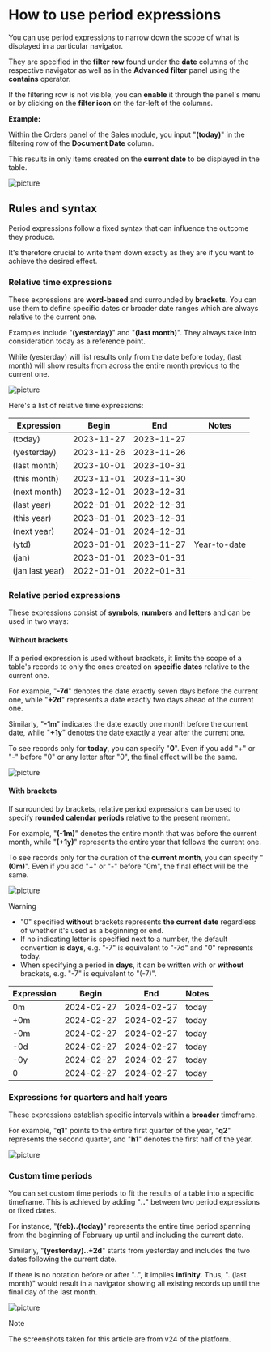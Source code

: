 # How to use period expressions 

You can use period expressions to narrow down the scope of what is displayed in a particular navigator.

They are specified in the **filter row** found under the **date** columns of the respective navigator as well as in the **Advanced filter** panel using the **contains** operator.

If the filtering row is not visible, you can **enable** it through the panel's menu or by clicking on the **filter icon** on the far-left of the columns.

**Example:**

Within the Orders panel of the Sales module, you input "**(today)**" in the filtering row of the **Document Date** column.

This results in only items created on the **current date** to be displayed in the table.

![picture](pictures/Filtering_expressions_today_25_03.png)

## Rules and syntax

Period expressions follow a fixed syntax that can influence the outcome they produce.

It's therefore crucial to write them down exactly as they are if you want to achieve the desired effect. 

### Relative time expressions 

These expressions are **word-based** and surrounded by **brackets**. You can use them to define specific dates or broader date ranges which are always relative to the current one. 

Examples include "**(yesterday)**" and "**(last month)**". They always take into consideration today as a reference point. 

While (yesterday) will list results only from the date before today, (last month) will show results from across the entire month previous to the current one. 

![picture](pictures/Filtering_expressions_last_month_25_03.png)

Here's a list of relative time expressions:

| Expression | Begin | End | Notes |
| ---------- | ----- | --- | ----- |
| (today)    | 2023-11-27 | 2023-11-27 | |
| (yesterday) | 2023-11-26 | 2023-11-26 | |
| (last month) | 2023-10-01 | 2023-10-31 | |
| (this month) | 2023-11-01 | 2023-11-30 | |
| (next month) | 2023-12-01 | 2023-12-31 | |
| (last year) | 2022-01-01 | 2022-12-31 | |
| (this year) | 2023-01-01 | 2023-12-31 | |
| (next year) | 2024-01-01 | 2024-12-31 | |
| (ytd) | 2023-01-01 | 2023-11-27 | Year-to-date |
| (jan) | 2023-01-01 | 2023-01-31 | |
| (jan last year) | 2022-01-01 | 2022-01-31 | |

### Relative period expressions

These expressions consist of **symbols**, **numbers** and **letters** and can be used in two ways:

#### Without brackets 

If a period expression is used without brackets, it limits the scope of a table's records to only the ones created on **specific dates** relative to the current one. 

For example, "**-7d**" denotes the date exactly seven days before the current one, while "**+2d**" represents a date exactly two days ahead of the current one.

Similarly, "**-1m**" indicates the date exactly one month before the current date, while "**+1y**" denotes the date exactly a year after the current one.

To see records only for **today**, you can specify "**0**". Even if you add "+" or "-" before "0" or any letter after "0", the final effect will be the same.

![picture](pictures/Filtering_expressions_+2d_25_03.png)

#### With brackets

If surrounded by brackets, relative period expressions can be used to specify **rounded calendar periods** relative to the present moment.

For example, "**(-1m)**" denotes the entire month that was before the current month, while "**(+1y)**" represents the entire year that follows the current one. 

To see records only for the duration of the **current month**, you can specify "**(0m)**". Even if you add "+" or "-" before "0m", the final effect will be the same.

![picture](pictures/Filtering_expressions_-1m_25_03.png)

> [!WARNING]
> - "0" specified **without** brackets represents **the current date** regardless of whether it's used as a beginning or end.
> - If no indicating letter is specified next to a number, the default convention is **days**, e.g. "-7" is equivalent to "-7d" and "0" represents today.
> - When specifying a period in **days**, it can be written with or **without** brackets, e.g. "-7" is equivalent to "(-7)".

| Expression | Begin | End | Notes |
| ---------- | ----- | --- | ----- |
| 0m | 2024-02-27 | 2024-02-27 | today |
| +0m | 2024-02-27 | 2024-02-27 | today |
| -0m | 2024-02-27 | 2024-02-27 | today |
| -0d | 2024-02-27 | 2024-02-27 | today |
| -0y | 2024-02-27 | 2024-02-27 | today |
| 0 | 2024-02-27 | 2024-02-27 | today |

### Expressions for quarters and half years

These expressions establish specific intervals within a **broader** timeframe. 

For example, "**q1**" points to the entire first quarter of the year, "**q2**" represents the second quarter, and "**h1**" denotes the first half of the year.

 ![picture](pictures/Filtering_expressions_q1_25_03.png)

### Custom time periods

You can set custom time periods to fit the results of a table into a specific timeframe. This is achieved by adding "**..**" between two period expressions or fixed dates.

For instance, "**(feb)..(today)**" represents the entire time period spanning from the beginning of February up until and including the current date.

Similarly, "**(yesterday)..+2d**" starts from yesterday and includes the two dates following the current date.

If there is no notation before or after "..", it implies **infinity**. Thus, "..(last month)" would result in a navigator showing all existing records up until the final day of the last month.

![picture](pictures/Filtering_expressions_custom_25_03.png)

> [!NOTE]
> 
> The screenshots taken for this article are from v24 of the platform.
